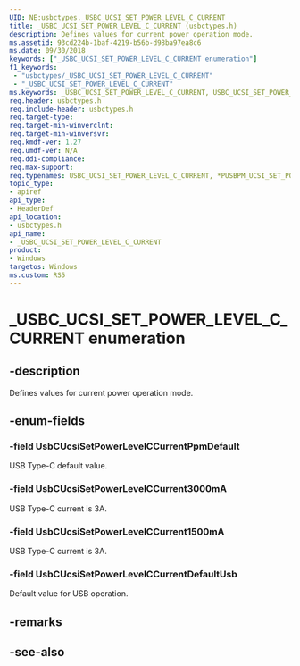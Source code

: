 ```yaml
---
UID: NE:usbctypes._USBC_UCSI_SET_POWER_LEVEL_C_CURRENT
title: _USBC_UCSI_SET_POWER_LEVEL_C_CURRENT (usbctypes.h)
description: Defines values for current power operation mode. 
ms.assetid: 93cd224b-1baf-4219-b56b-d98ba97ea8c6
ms.date: 09/30/2018
keywords: ["_USBC_UCSI_SET_POWER_LEVEL_C_CURRENT enumeration"]
f1_keywords:
 - "usbctypes/_USBC_UCSI_SET_POWER_LEVEL_C_CURRENT"
 - "_USBC_UCSI_SET_POWER_LEVEL_C_CURRENT"
ms.keywords: _USBC_UCSI_SET_POWER_LEVEL_C_CURRENT, USBC_UCSI_SET_POWER_LEVEL_C_CURRENT, *PUSBPM_UCSI_SET_POWER_LEVEL_C_CURRENT, 
req.header: usbctypes.h
req.include-header: usbctypes.h
req.target-type:
req.target-min-winverclnt:
req.target-min-winversvr:
req.kmdf-ver: 1.27
req.umdf-ver: N/A
req.ddi-compliance:
req.max-support:
req.typenames: USBC_UCSI_SET_POWER_LEVEL_C_CURRENT, *PUSBPM_UCSI_SET_POWER_LEVEL_C_CURRENT
topic_type: 
- apiref
api_type: 
- HeaderDef
api_location: 
- usbctypes.h
api_name: 
- _USBC_UCSI_SET_POWER_LEVEL_C_CURRENT
product:
- Windows
targetos: Windows
ms.custom: RS5
---
```


# _USBC_UCSI_SET_POWER_LEVEL_C_CURRENT enumeration

## -description
Defines values for current power operation mode. 


## -enum-fields

### -field UsbCUcsiSetPowerLevelCCurrentPpmDefault 
USB Type-C default value. 

### -field UsbCUcsiSetPowerLevelCCurrent3000mA 
USB Type-C current is 3A.

### -field UsbCUcsiSetPowerLevelCCurrent1500mA 
USB Type-C current is 3A.

### -field UsbCUcsiSetPowerLevelCCurrentDefaultUsb 
Default value for USB operation.

## -remarks

## -see-also
